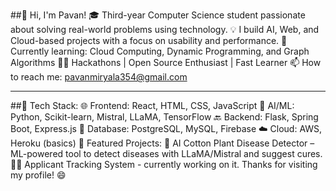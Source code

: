 ##👋 Hi, I'm Pavan!
🎓 Third-year Computer Science student passionate about solving real-world problems using technology.
💡 I build AI, Web, and Cloud-based projects with a focus on usability and performance.
🌱 Currently learning: Cloud Computing, Dynamic Programming, and Graph Algorithms
👨‍💻 Hackathons | Open Source Enthusiast | Fast Learner
📫 How to reach me: pavanmiryala354@gmail.com

----

##🔧 Tech Stack:
🌐 Frontend: React, HTML, CSS, JavaScript
🧠 AI/ML: Python, Scikit-learn, Mistral, LLaMA, TensorFlow
🔙 Backend: Flask, Spring Boot, Express.js
💾 Database: PostgreSQL, MySQL, Firebase
☁️ Cloud: AWS, Heroku (basics)
🚀 Featured Projects:
🧬 AI Cotton Plant Disease Detector – ML-powered tool to detect diseases with LLaMA/Mistral and suggest cures.
🧑‍💼 Applicant Tracking System - currently working on it.
Thanks for visiting my profile! 😄
